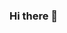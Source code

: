 ### Hi there 👋

<!--
**a2824256/a2824256** is a ✨ _special_ ✨ repository because its `README.md` (this file) appears on your GitHub profile.

- 🔭 I’m currently working on xploration of neural network architecture.
- 🌱 I’m currently learning PaddlePaddle Framework.
